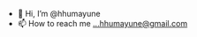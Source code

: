 - 👋 Hi, I’m @hhumayune
- 📫 How to reach me ...hhumayune@gmail.com

<!---
hhumayune/hhumayune is a ✨ special ✨ repository because its `README.md` (this file) appears on your GitHub profile.
You can click the Preview link to take a look at your changes.
--->
